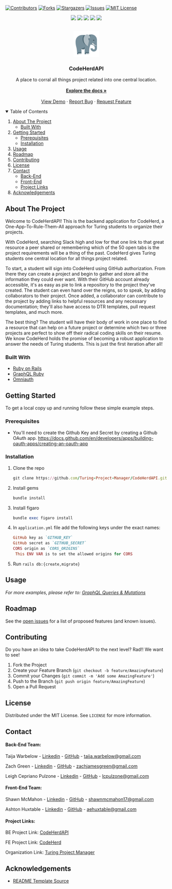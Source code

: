 [![Contributors][contributors-shield]][contributors-url]
[![Forks][forks-shield]][forks-url]
[![Stargazers][stars-shield]][stars-url]
[![Issues][issues-shield]][issues-url]
[![MIT License][license-shield]][license-url]

<div align="center">
  <a href=https://github.com/Turing-Project-Manager/CodeHerdAPI/graphs/contributors><img src="https://img.shields.io/github/contributors/Turing-Project-Manager/CodeHerdAPI.svg?style=for-the-badge" /></a>
  <a href=https://github.com/Turing-Project-Manager/CodeHerdAPI/network/members><img src="https://img.shields.io/github/forks/Turing-Project-Manager/CodeHerdAPI.svg?style=for-the-badge" /></a>
  <a href=https://github.com/Turing-Project-Manager/CodeHerdAPI/stargazers><img src="https://img.shields.io/github/stars/Turing-Project-Manager/CodeHerdAPI.svg?style=for-the-badge" /></a>
  <a href=https://github.com/Turing-Project-Manager/CodeHerdAPI/issues><img src="https://img.shields.io/github/issues/Turing-Project-Manager/CodeHerdAPI.svg?style=for-the-badge" /></a>
  <a href=https://github.com/othneildrew/Best-README-Template/blob/master/LICENSE.txt><img src="https://img.shields.io/github/license/othneildrew/Best-README-Template.svg?style=for-the-badge" /></a>
</div>


<!-- PROJECT LOGO -->
<br />
<p align="center">
  <a href="https://codeherd.herokuapp.com/">
    <img src="https://github.com/Turing-Project-Manager/CodeHerd/blob/main/src/assets/elephant.png" alt="Logo" width="80" height="80">
  </a>

  <h3 align="center">CodeHerdAPI</h3>

  <p align="center">
    A place to corral all things project related into one central location.  
    <br />
    <br />
    <a href="https://codeherdapi.herokuapp.com/"><strong>Explore the docs »</strong></a>
    <br />
    <br />
    <a href="https://codeherd.herokuapp.com/">View Demo</a>
    ·
    <a href="https://github.com/Turing-Project-Manager/CodeHerdAPI/issues">Report Bug</a>
    ·
    <a href="https://github.com/Turing-Project-Manager/CodeHerdAPI/issues">Request Feature</a>
  </p>
</p>



<!-- TABLE OF CONTENTS -->
<details open="open">
  <summary>Table of Contents</summary>
  <ol>
    <li>
      <a href="#about-the-project">About The Project</a>
      <ul>
        <li><a href="#built-with">Built With</a></li>
      </ul>
    </li>
    <li>
      <a href="#getting-started">Getting Started</a>
      <ul>
        <li><a href="#prerequisites">Prerequisites</a></li>
        <li><a href="#installation">Installation</a></li>
      </ul>
    </li>
    <li><a href="#usage">Usage</a></li>
    <li><a href="#roadmap">Roadmap</a></li>
    <li><a href="#contributing">Contributing</a></li>
    <li><a href="#license">License</a></li>
    <li><a href="#contact">Contact</a>
      <ul>
        <li><a href="#backend">Back-End</a></li>
      </ul>
      <ul>
        <li><a href="#frontend">Front-End</a></li>
      </ul>
      <ul>
        <li><a href="#project-links">Project Links</a></li>
      </ul>
    </li>
    <li><a href="#acknowledgements">Acknowledgements</a></li>
  </ol>
</details>



<!-- ABOUT THE PROJECT -->
## About The Project

Welcome to CodeHerdAPI! This is the backend application for CodeHerd, a One-App-To-Rule-Them-All approach for Turing students to organize their projects.   

With CodeHerd, searching Slack high and low for that one link to that great resource a peer shared or remembering which of the 50 open tabs is the project requirements will be a thing of the past.  CodeHerd gives Turing students one central location for all things project related.  

To start, a student will sign into CodeHerd using GitHub authorization. From there they can create a project and begin to gather and store all the information they could ever want.  With their GitHub account already accessible, it's as easy as pie to link a repository to the project they've created.  The student can even hand over the reigns, so to speak, by adding collaborators to their project.  Once added, a collaborator can contribute to the project by adding links to helpful resources and any necessary documentation; they'll also have access to DTR templates, pull request templates, and much more.  

The best thing?  The student will have their body of work in one place to find a resource that can help on a future project or determine which two or three projects are perfect to show off their radical coding skills on their resume.  We know CodeHerd holds the promise of becoming a robust application to answer the needs of Turing students.  This is just the first iteration after all!  

### Built With

* [Ruby on Rails](https://rubyonrails.org/)
* [GraphQL Ruby](https://graphql-ruby.org/)
* [Omniauth](https://github.com/omniauth/omniauth)

<!-- GETTING STARTED -->
## Getting Started

To get a local copy up and running follow these simple example steps.

### Prerequisites

* You'll need to create the Github Key and Secret by creating a Github OAuth app. https://docs.github.com/en/developers/apps/building-oauth-apps/creating-an-oauth-app

### Installation

1. Clone the repo
   ```rb
   git clone https://github.com/Turing-Project-Manager/CodeHerdAPI.git
   ```
2. Install gems
   ```rb
   bundle install
   ```
3. Install figaro
   ```rb
   bundle exec figaro install
   ```
4. In `application.yml` file add the following keys under the exact names:
   ```rb
   GitHub key as `GITHUB_KEY`
   GitHub secret as `GITHUB_SECRET`
   CORS origin as `CORS_ORIGINS`
    This ENV VAR is to set the allowed origins for CORS
   ```
5. Run `rails db:{create,migrate}`


<!-- USAGE EXAMPLES -->
## Usage

_For more examples, please refer to: [GraphQL Queries & Mutations](https://codeherdapi.herokuapp.com/)_

<!-- #### Generate Graphql docs

make sure you download the npm package graphdocs npm install -g @2fd/graphdoc

you'll need to start a local server or ping the deployed. This will put the files in the public folder for rails to serve

```
graphdoc -e http://localhost:3000/graphql -o ./public
``` -->

<!-- ROADMAP -->
## Roadmap

See the [open issues](issues-url) for a list of proposed features (and known issues).



<!-- CONTRIBUTING -->
## Contributing

Do you have an idea to take CodeHerdAPI to the next level?  Rad!!  We want to see!

1. Fork the Project
2. Create your Feature Branch (`git checkout -b feature/AmazingFeature`)
3. Commit your Changes (`git commit -m 'Add some AmazingFeature'`)
4. Push to the Branch (`git push origin feature/AmazingFeature`)
5. Open a Pull Request



<!-- LICENSE -->
## License

Distributed under the MIT License. See `LICENSE` for more information.



<!-- CONTACT -->
## Contact

#### Back-End Team:

Taija Warbelow - [Linkedin](https://www.linkedin.com/in/taija-warbelow/) - [GitHub](https://github.com/twarbelow) - taija.warbelow@gmail.com

Zach Green - [Linkedin](https://www.linkedin.com/in/zachjamesgreen/) - [GitHub](https://github.com/zachjamesgreen) - zachjamesgreen@gmail.com

Leigh Cepriano Pulzone - [Linkedin](https://www.linkedin.com/in/lcpulzone/) - [GitHub](https://github.com/lcpulzone) - lcpulzone@gmail.com

#### Front-End Team:

Shawn McMahon - [Linkedin](https://www.linkedin.com/in/shawnpmcmahon/) - [GitHub](https://github.com/shawnmcmahon) - shawnmcmahon17@gmail.com

Ashton Huxtable - [Linkedin](https://www.linkedin.com/in/ashtonhuxtable/) - [GitHub](https://github.com/ashton-huxtable) - aehuxtable@gmail.com

#### Project Links:

BE Project Link: [CodeHerdAPI](https://github.com/Turing-Project-Manager/CodeHerdAPI)

FE Project Link: [CodeHerd](https://github.com/Turing-Project-Manager/CodeHerd)

Organization Link: [Turing Project Manager](https://github.com/Turing-Project-Manager)



<!-- ACKNOWLEDGEMENTS -->
## Acknowledgements
* [README Template Source](https://github.com/othneildrew/Best-README-Template)


<!-- MARKDOWN LINKS & IMAGES -->
<!-- https://www.markdownguide.org/basic-syntax/#reference-style-links -->
[contributors-shield]: https://img.shields.io/github/contributors/Turing-Project-Manager/CodeHerdAPI.svg?style=for-the-badge
[contributors-url]: https://github.com/Turing-Project-Manager/CodeHerdAPI/graphs/contributors
[forks-shield]: https://img.shields.io/github/forks/Turing-Project-Manager/CodeHerdAPI.svg?style=for-the-badge
[forks-url]: https://github.com/Turing-Project-Manager/CodeHerdAPI/network/members
[stars-shield]: https://img.shields.io/github/stars/Turing-Project-Manager/CodeHerdAPI.svg?style=for-the-badge
[stars-url]: https://github.com/Turing-Project-Manager/CodeHerdAPI/stargazers
[issues-shield]: https://img.shields.io/github/issues/Turing-Project-Manager/CodeHerdAPI.svg?style=for-the-badge
[issues-url]: https://github.com/Turing-Project-Manager/CodeHerdAPI/issues
[license-shield]: https://img.shields.io/github/license/othneildrew/Best-README-Template.svg?style=for-the-badge
[license-url]: https://github.com/othneildrew/Best-README-Template/blob/master/LICENSE.txt
